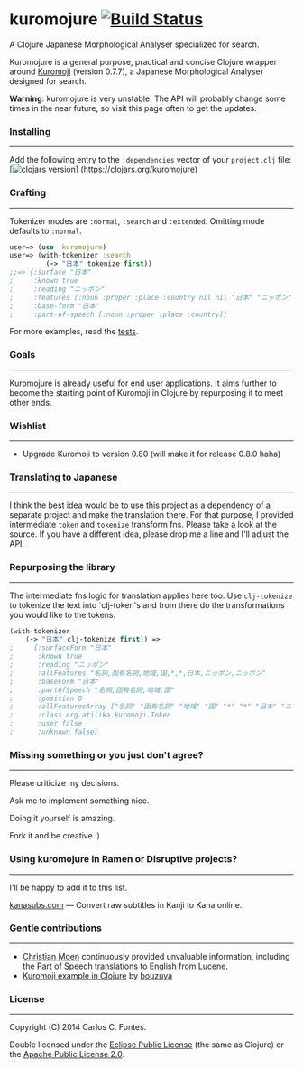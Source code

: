 kuromojure [![Build Status](https://travis-ci.org/ccfontes/kuromojure.png?branch=master)](https://travis-ci.org/ccfontes/kuromojure)
=======
A Clojure Japanese Morphological Analyser specialized for search.

Kuromojure is a general purpose, practical and concise Clojure wrapper around
[Kuromoji](https://github.com/atilika/kuromoji) (version 0.7.7), a Japanese
Morphological Analyser designed for search.

<b>Warning</b>: kuromojure is very unstable. The API will probably change some
times in the near future, so visit this page often to get the updates.

### Installing
-------
Add the following entry to the `:dependencies` vector of your `project.clj` file:
[![clojars version](https://clojars.org/kuromojure/latest-version.svg?raw=true)]
(https://clojars.org/kuromojure)

### Crafting
-------
Tokenizer modes are `:normal`, `:search` and `:extended`. Omitting
mode defaults to `:normal`.
```clj
user=> (use 'kuromojure)
user=> (with-tokenizer :search
         (-> "日本" tokenize first))
;;=> {:surface "日本"
;     :known true
;     :reading "ニッポン"
;     :features [:noun :proper :place :country nil nil "日本" "ニッポン" "ニッポン"]
;     :base-form "日本"
;     :part-of-speech [:noun :proper :place :country]}
```
For more examples, read the [tests](https://github.com/ccfontes/kuromojure/blob/master/test/kuromojure_tests.clj).

### Goals
-------
Kuromojure is already useful for end user applications. It aims further to
become the starting point of Kuromoji in Clojure by repurposing it to meet
other ends.

### Wishlist
-------
- Upgrade Kuromoji to version 0.80 (will make it for release 0.8.0 haha)

### Translating to Japanese
-------
I think the best idea would be to use this project as a dependency of a
separate project and make the translation there. For that purpose, I provided
intermediate `token` and `tokenize` transform fns. Please take a look at the
source. If you have a different idea, please drop me a line and I'll adjust the
API.

### Repurposing the library
-------
The intermediate fns logic for translation applies here too.
Use `clj-tokenize` to tokenize the text into `clj-token's and from there do the
transformations you would like to the tokens:
```clj
(with-tokenizer
    (-> "日本" clj-tokenize first)) =>
;     {:surfaceForm "日本"
;      :known true
;      :reading "ニッポン"
;      :allFeatures "名詞,固有名詞,地域,国,*,*,日本,ニッポン,ニッポン"
;      :baseForm "日本"
;      :partOfSpeech "名詞,固有名詞,地域,国"
;      :position 0
;      :allFeaturesArray ["名詞" "固有名詞" "地域" "国" "*" "*" "日本" "ニッポン" "ニッポン"]
;      :class org.atilika.kuromoji.Token
;      :user false
;      :unknown false}
```

### Missing something or you just don't agree?
-------
Please criticize my decisions.

Ask me to implement something nice.

Doing it yourself is amazing.

Fork it and be creative :)

### Using kuromojure in Ramen or Disruptive projects?
-------
I'll be happy to add it to this list.

[kanasubs.com](http://www.kanasubs.com) — Convert raw subtitles in Kanji to
Kana online.

### Gentle contributions
-------
- [Christian Moen](https://github.com/cmoen) continuously provided unvaluable
information, including the Part of Speech translations to English from Lucene.
- [Kuromoji example in Clojure](https://github.com/bouzuya/clj-kuromoji-example)
by [bouzuya](https://github.com/bouzuya)

### License
-------
Copyright (C) 2014 Carlos C. Fontes.

Double licensed under the
[Eclipse Public License](http://www.eclipse.org/legal/epl-v10.html) (the same
as Clojure) or the
[Apache Public License 2.0](http://www.apache.org/licenses/LICENSE-2.0.html).
